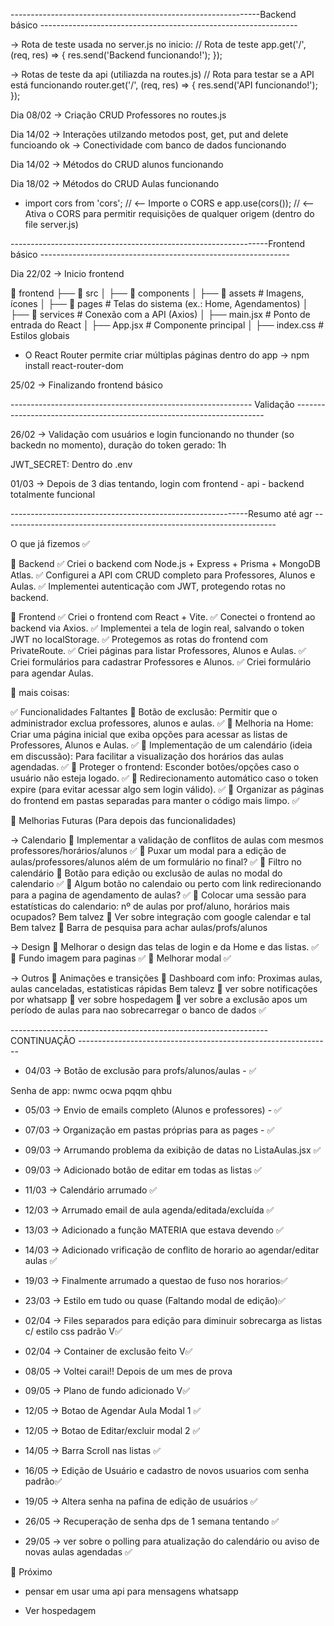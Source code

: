 

--------------------------------------------------------------Backend básico ----------------------------------------------------------------

-> Rota de teste usada no server.js no inicio: 
// Rota de teste
app.get('/', (req, res) => {
  res.send('Backend funcionando!');
});

-> Rotas de teste da api (utiliazda na routes.js)
// Rota para testar se a API está funcionando
router.get('/', (req, res) => {
  res.send('API funcionando!');
});


Dia 08/02  -> Criação CRUD Professores no routes.js

Dia 14/02  ->  Interações utilzando metodos post, get, put and delete funcioando ok  -> Conectividade com banco de dados funcionando

Dia 14/02  -> Métodos do CRUD alunos funcionando 

Dia 18/02  -> Métodos do CRUD Aulas funcionando

- import cors from 'cors'; // <-- Importe o CORS   e    app.use(cors());  // <-- Ativa o CORS para permitir requisições de qualquer origem (dentro do file server.js)


----------------------------------------------------------------Frontend básico --------------------------------------------------------------

Dia 22/02  -> Inicio frontend

📂 frontend
 ├── 📂 src
 │   ├── 📂 components
 │   ├── 📂 assets       # Imagens, ícones
 │   ├── 📂 pages        # Telas do sistema (ex.: Home, Agendamentos)
 │   ├── 📂 services     # Conexão com a API (Axios)
 │   ├── main.jsx        # Ponto de entrada do React
 │   ├── App.jsx         # Componente principal
 │   ├── index.css       # Estilos globais


- O React Router permite criar múltiplas páginas dentro do app -> npm install react-router-dom


25/02 -> Finalizando frontend básico

------------------------------------------------------------ Validação ----------------------------------------------------------------------

26/02 -> Validação com usuários e login funcionando no thunder (so backedn no momento), duração do token gerado: 1h

JWT_SECRET: Dentro do .env


01/03 -> Depois de 3 dias tentando, login com frontend - api - backend totalmente funcional


-----------------------------------------------------------Resumo até agr --------------------------------------------------------------------

O que já fizemos ✅

🔹 Backend
✅ Criei o backend com Node.js + Express + Prisma + MongoDB Atlas.
✅ Configurei a API com CRUD completo para Professores, Alunos e Aulas.
✅ Implementei autenticação com JWT, protegendo rotas no backend.

🔹 Frontend
✅ Criei o frontend com React + Vite.
✅ Conectei o frontend ao backend via Axios.
✅ Implementei a tela de login real, salvando o token JWT no localStorage.
✅ Protegemos as rotas do frontend com PrivateRoute.
✅ Criei páginas para listar Professores, Alunos e Aulas.
✅ Criei formulários para cadastrar Professores e Alunos.
✅ Criei formulário para agendar Aulas.

🔹 mais coisas:

✅ Funcionalidades Faltantes 
🔹 Botão de exclusão: Permitir que o administrador exclua professores, alunos e aulas.  ✅
🔹 Melhoria na Home: Criar uma página inicial que exiba opções para acessar as listas de Professores, Alunos e Aulas. ✅
🔹 Implementação de um calendário (ideia em discussão): Para facilitar a visualização dos horários das aulas agendadas. ✅
🔹 Proteger o frontend: Esconder botões/opções caso o usuário não esteja logado. ✅
🔹 Redirecionamento automático caso o token expire (para evitar acessar algo sem login válido). ✅
🔹 Organizar as páginas do frontend em pastas separadas para manter o código mais limpo. ✅


🔹 Melhorias Futuras (Para depois das funcionalidades)

-> Calendario
🔹 Implementar a validação de conflitos de aulas com mesmos professores/horários/alunos   ✅
🔹 Puxar um modal para a edição de aulas/professores/alunos além de um formulário no final?  ✅
🔹 Filtro no calendário 
🔹 Botão para edição ou exclusão de aulas no modal do calendario ✅
🔹 Algum botão no calendaio ou perto com link redirecionando para a pagina de agendamento de aulas? ✅
🔹 Colocar uma sessão para estatísticas do calendario: nº de aulas por prof/aluno, horários mais ocupados? Bem talvez 
🔹 Ver sobre integração com google calendar e tal Bem talvez
🔹 Barra de pesquisa para achar aulas/profs/alunos

-> Design
🔹 Melhorar o design das telas de login e da Home e das listas. ✅
🔹 Fundo imagem para paginas ✅
🔹 Melhorar modal  ✅

-> Outros 
🔹 Animações e transições 
🔹 Dashboard com info: Proximas aulas, aulas canceladas, estatisticas rápidas Bem talevz 
🔹 ver sobre notificações por whatsapp
🔹 ver sobre hospedagem 
🔹 ver sobre a exclusão apos um período de aulas para nao sobrecarregar o banco de dados ✅




---------------------------------------------------------------- CONTINUAÇÃO ---------------------------------------------------------------

- 04/03 -> Botão de exclusão para profs/alunos/aulas - ✅

Senha de app: nwmc ocwa pqqm qhbu

- 05/03 -> Envio de emails completo (Alunos e professores) - ✅

- 07/03 -> Organização em pastas próprias para as pages - ✅

- 09/03 -> Arrumando problema da exibição de datas no ListaAulas.jsx ✅

- 09/03 -> Adicionado botão de editar em todas as listas ✅

- 11/03 -> Calendário arrumado ✅

- 12/03 -> Arrumado email de aula agenda/editada/excluída ✅

- 13/03 -> Adicionado a função MATERIA que estava devendo ✅

- 14/03 -> Adicionado vrificação de conflito de horario ao agendar/editar aulas ✅

- 19/03 -> Finalmente arrumado a questao de fuso nos horarios✅

- 23/03 -> Estilo em tudo ou quase (Faltando modal de edição)✅

- 02/04 -> Files separados para edição para diminuir sobrecarga as listas c/ estilo css padrão V✅

- 02/04 -> Container de exclusão feito V✅

- 08/05 -> Voltei carai!! Depois de um mes de prova 

- 09/05 -> Plano de fundo adicionado V✅

- 12/05 -> Botao de Agendar Aula Modal 1 ✅

- 12/05 -> Botao de Editar/excluir modal 2 ✅

- 14/05 -> Barra Scroll nas listas ✅

- 16/05 -> Edição de Usuário e cadastro de novos usuarios com senha padrão✅

- 19/05 -> Altera senha na pafina de edição de usuários ✅

- 26/05 -> Recuperação de senha dps de 1 semana tentando ✅

- 29/05 -> ver sobre o polling para atualização do calendário ou aviso de novas aulas agendadas ✅


🔹 Próximo

- pensar em usar uma api para mensagens whatsapp 

- Ver hospedagem 
